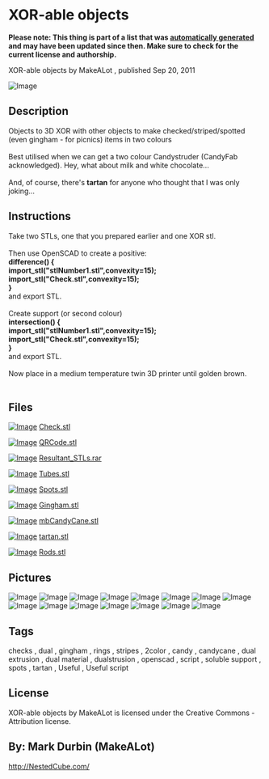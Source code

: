 XOR-able objects
===============
**Please note: This thing is part of a list that was [automatically generated](https://github.com/carlosgs/export-things) and may have been updated since then. Make sure to check for the current license and authorship.**  

XOR-able objects  by MakeALot , published Sep 20, 2011

![Image](img/Check_display_large.jpg)

Description
--------
Objects to 3D XOR with other objects to make checked/striped/spotted (even gingham - for picnics) items in two colours<br />
<br />
Best utilised when we can get a two colour Candystruder (CandyFab acknowledged). Hey, what about milk and white chocolate...<br />
<br />
And, of course, there's <b>tartan</b> for anyone who thought that I was only joking...

Instructions
--------
Take two STLs, one that you prepared earlier and one XOR stl.<br />
<br />
Then use OpenSCAD to create a positive:<br />
<b>difference() {<br />
   import_stl("stlNumber1.stl",convexity=15);<br />
   import_stl("Check.stl",convexity=15);<br />
}</b><br />
and export STL.<br />
<br />
Create support (or second colour)<br />
<b>intersection() {<br />
   import_stl("stlNumber1.stl",convexity=15);<br />
   import_stl("Check.stl",convexity=15);<br />
}</b><br />
and export STL.<br />
<br />
Now place in a medium temperature twin 3D printer until golden brown.<br />
<br />

Files
--------
[![Image](img/Check_preview_tinycard.jpg)](Check.stl)
 [ Check.stl](Check.stl)  

[![Image](img/QRCode_preview_tinycard.jpg)](QRCode.stl)
 [ QRCode.stl](QRCode.stl)  

[![Image](img/Gears_preview_tinycard.jpg)](Resultant_STLs.rar)
 [ Resultant_STLs.rar](Resultant_STLs.rar)  

[![Image](img/Tubes_preview_tinycard.jpg)](Tubes.stl)
 [ Tubes.stl](Tubes.stl)  

[![Image](img/Spots_preview_tinycard.jpg)](Spots.stl)
 [ Spots.stl](Spots.stl)  

[![Image](img/Gingham_preview_tinycard.jpg)](Gingham.stl)
 [ Gingham.stl](Gingham.stl)  

[![Image](img/mbCandyCane_preview_tinycard.jpg)](mbCandyCane.stl)
 [ mbCandyCane.stl](mbCandyCane.stl)  

[![Image](img/tartan_preview_tinycard.jpg)](tartan.stl)
 [ tartan.stl](tartan.stl)  

[![Image](img/Rods_preview_tinycard.jpg)](Rods.stl)
 [ Rods.stl](Rods.stl)  



Pictures
--------
![Image](img/Spots_display_large.jpg)
![Image](img/Rods_display_large.jpg)
![Image](img/Tubes_display_large.jpg)
![Image](img/cubes_display_large_display_large.jpg)
![Image](img/spots_display_large_display_large.jpg)
![Image](img/rods_display_large_display_large.jpg)
![Image](img/tubes_display_large_display_large.jpg)
![Image](img/QRCode_display_large.jpg)
![Image](img/QRCode2_display_large_display_large.jpg)
![Image](img/Gingham_display_large.jpg)
![Image](img/Gingham_display_large_display_large.jpg)
![Image](img/mbCandyCane_display_large.jpg)
![Image](img/tartan_display_large.jpg)
![Image](img/tartan_display_large_display_large.jpg)
![Image](img/acube_display_large_display_large.jpg)


Tags
--------
checks , dual , gingham , rings , stripes , 2color , candy , candycane , dual extrusion , dual material , dualstrusion , openscad , script , soluble support , spots , tartan , Useful , Useful script  

  

License
--------
XOR-able objects by MakeALot is licensed under the Creative Commons - Attribution license.  



By: Mark Durbin (MakeALot)
--------
<http://NestedCube.com/>